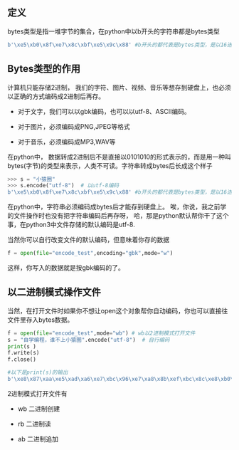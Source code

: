 ## 定义

bytes类型是指一堆字节的集合，在python中以b开头的字符串都是bytes类型

```py
b'\xe5\xb0\x8f\xe7\x8c\xbf\xe5\x9c\x88' #b开头的都代表是bytes类型，是以16进制来显示的，2个16进制代表一个字节。 utf-8是3个字节代表一个中文，所以以上正好是9个字节
```

## Bytes类型的作用

计算机只能存储2进制， 我们的字符、图片、视频、音乐等想存到硬盘上，也必须以正确的方式编码成2进制后再存。

* 对于文字，我们可以以gbk编码，也可以以utf-8、ASCII编码。

* 对于图片，必须编码成PNG,JPEG等格式

* 对于音乐，必须编码成MP3,WAV等

在python中， 数据转成2进制后不是直接以0101010的形式表示的，而是用一种叫bytes\(字节\)的类型来表示，人类不可读。字符串转成bytes后长成这个样子

```py
>>> s = "小猿圈"
>>> s.encode("utf-8")  # 以utf-8编码 
b'\xe5\xb0\x8f\xe7\x8c\xbf\xe5\x9c\x88' #b开头的都代表是bytes类型，是以16进制来显示的，2个16进制代表一个字节。 utf-8是3个字节代表一个中文，所以以上正好是9个字节
```

在python中，字符串必须编码成bytes后才能存到硬盘上。 唉，你说，我之前学的文件操作时也没有把字符串编码后再存呀， 哈，那是python默认帮你干了这个事，在python3中文件存储的默认编码是utf-8.

当然你可以自行改变文件的默认编码，但意味着你存的数据

```py
f = open(file="encode_test",encoding="gbk",mode="w")
```

这样，你写入的数据就是按gbk编码的了。

## 以二进制模式操作文件

当然，在打开文件时如果你不想让open这个对象帮你自动编码，你也可以直接往文件里存入bytes数据。

```py
f = open(file="encode_test",mode="wb") # wb以2进制模式打开文件
s = "自学编程，谁不上小猿圈".encode("utf-8")  # 自行编码
print(s )
f.write(s)
f.close()
```

```py
#以下是print(s)的输出
b'\xe8\x87\xaa\xe5\xad\xa6\xe7\xbc\x96\xe7\xa8\x8b\xef\xbc\x8c\xe8\xb0\x81\xe4\xb8\x8d\xe4\xb8\x8a\xe5\xb0\x8f\xe7\x8c\xbf\xe5\x9c\x88'
```

2进制模式打开文件有

* wb 二进制创建

* rb 二进制读

* ab 二进制追加



